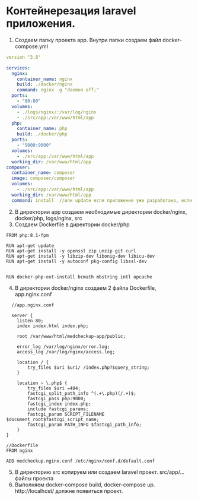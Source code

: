 # Контейнерезация laravel приложения.
  1. Создаем папку проекта app. Внутри папки создаем файл docker-compose.yml
  ```yml
  version "3.8"
  
  services:
    nginx:
      container_name: nginx
      build: ./docker/nginx
      command: nginx -g "daemon off;"
    ports:
      - "80:80"
    volumes:
      - ./logs/nginx/:/var/log/nginx
      - ./src/app:/var/www/html/app
    php:
      container_name: php
      build: ./docker/php
    ports: 
      - "9000:9000"
    volumes: 
      - ./src/app:/var/www/html/app
    working_dir: /var/www/html/app
  composer:
    container_name: composer
    image: composer/composer
    volumes:
      - ./src/app:/var/www/html/app
    working_dir: /var/www/html/app
    command: install  //или update если приложение уже разработано, если ошибки не устраняются то флаг --ignore-platform-reqs
  ```
  2. В директории app создаем необходимые директории docker/nginx, docker/php, logs/nginx, src
  3. Создаем Dockerfile в директории docker/php
  ```
FROM php:8.1-fpm

RUN apt-get update
RUN apt-get install -y openssl zip unzip git curl
RUN apt-get install -y libzip-dev libonig-dev libicu-dev
RUN apt-get install -y autoconf pkg-config libssl-dev


RUN docker-php-ext-install bcmath mbstring intl opcache
  ```
4. В директории docker/nginx создаем 2 файла Dockerfile, app.nginx.conf
```
  //app.nginx.conf
  
  server {
    listen 80;
    index index.html index.php;

    root /var/www/html/medcheckup-app/public;
    
    error_log /var/log/nginx/error.log;
    access_log /var/log/nginx/access.log;

    location / {
        try_files $uri $uri/ /index.php?$query_string;
    }

    location ~ \.php$ {
		try_files $uri =404;
		fastcgi_split_path_info ^(.+\.php)(/.+)$;
		fastcgi_pass php:9000;
		fastcgi_index index.php;
		include fastcgi_params;
		fastcgi_param SCRIPT_FILENAME $document_root$fastcgi_script_name;
		fastcgi_param PATH_INFO $fastcgi_path_info;
	}
}
```

```
//Dockerfile
FROM nginx

ADD medcheckup.nginx.conf /etc/nginx/conf.d/default.conf
```
5. В директорию src копируем или создаем laravel проект. src/app/... файлы проекта
6. Выполняем docker-compose build, docker-compose up. http://localhost/ должне появиться проект.
 




